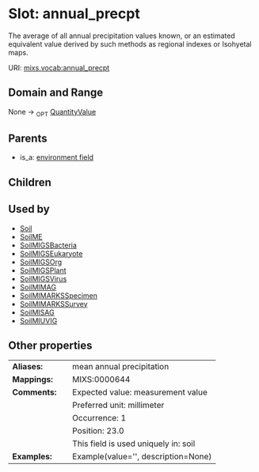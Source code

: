 
# Slot: annual_precpt


The average of all annual precipitation values known, or an estimated equivalent value derived by such methods as regional indexes or Isohyetal maps.

URI: [mixs.vocab:annual_precpt](https://w3id.org/mixs/vocab/annual_precpt)


## Domain and Range

None ->  <sub>OPT</sub> [QuantityValue](QuantityValue.md)

## Parents

 *  is_a: [environment field](environment_field.md)

## Children


## Used by

 * [Soil](Soil.md)
 * [SoilME](SoilME.md)
 * [SoilMIGSBacteria](SoilMIGSBacteria.md)
 * [SoilMIGSEukaryote](SoilMIGSEukaryote.md)
 * [SoilMIGSOrg](SoilMIGSOrg.md)
 * [SoilMIGSPlant](SoilMIGSPlant.md)
 * [SoilMIGSVirus](SoilMIGSVirus.md)
 * [SoilMIMAG](SoilMIMAG.md)
 * [SoilMIMARKSSpecimen](SoilMIMARKSSpecimen.md)
 * [SoilMIMARKSSurvey](SoilMIMARKSSurvey.md)
 * [SoilMISAG](SoilMISAG.md)
 * [SoilMIUVIG](SoilMIUVIG.md)

## Other properties

|  |  |  |
| --- | --- | --- |
| **Aliases:** | | mean annual precipitation |
| **Mappings:** | | MIXS:0000644 |
| **Comments:** | | Expected value: measurement value |
|  | | Preferred unit: millimeter |
|  | | Occurrence: 1 |
|  | | Position: 23.0 |
|  | | This field is used uniquely in: soil |
| **Examples:** | | Example(value='', description=None) |

